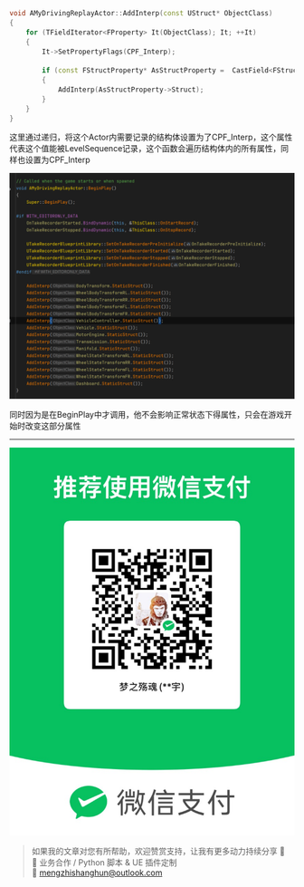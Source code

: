 ```C++
void AMyDrivingReplayActor::AddInterp(const UStruct* ObjectClass)
{
	for (TFieldIterator<FProperty> It(ObjectClass); It; ++It)
	{
		It->SetPropertyFlags(CPF_Interp);
			
		if (const FStructProperty* AsStructProperty =  CastField<FStructProperty>(*It))
		{
			AddInterp(AsStructProperty->Struct);
		}
	}	
}
```

这里通过递归，将这个Actor内需要记录的结构体设置为了CPF_Interp，这个属性代表这个值能被LevelSequence记录，这个函数会遍历结构体内的所有属性，同样也设置为CPF_Interp

![](https://raw.githubusercontent.com/mengzhishanghun/mengzhishanghun/main/Blog/Assets/%E5%9B%BE%E7%89%87/Pasted%20image%2020240905102943.png)

同时因为是在BeginPlay中才调用，他不会影响正常状态下得属性，只会在游戏开始时改变这部分属性

---

![微信支付](https://raw.githubusercontent.com/mengzhishanghun/mengzhishanghun/main/PayCodes/WeChatPay.jpg)

> 如果我的文章对您有所帮助，欢迎赞赏支持，让我有更多动力持续分享 🙏  
> 💼 业务合作 / Python 脚本 & UE 插件定制  
> 📧 [mengzhishanghun@outlook.com](mengzhishanghun@outlook.com)